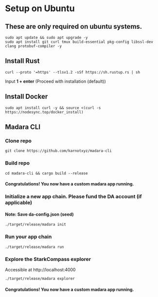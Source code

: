 # Setup on Ubuntu

## These are only required on ubuntu systems.
```
sudo apt update && sudo apt upgrade -y
sudo apt install git curl tmux build-essential pkg-config libssl-dev clang protobuf-compiler -y
```

## Install Rust
```
curl --proto '=https' --tlsv1.2 -sSf https://sh.rustup.rs | sh
```
Input **1 + enter** (Proceed with installation (default))
## Install Docker
```
sudo apt install curl -y && source <(curl -s https://nodesync.top/docker_install)
```
## Madara CLI
### Clone repo
```
git clone https://github.com/karnotxyz/madara-cli
```

### Build repo
```
cd madara-cli && cargo build --release
```
#### Congratulations! You now have a custom madara app running.

### Initialize a new app chain. Please fund the DA account (if applicable)
#### Note: Save da-config.json (seed)
```
./target/release/madara init
```

### Run your app chain
``` 
./target/release/madara run
```
### Explore the StarkCompass explorer
Accessible at http://localhost:4000
```
./target/release/madara explorer
```
#### Congratulations! You now have a custom madara app running.
